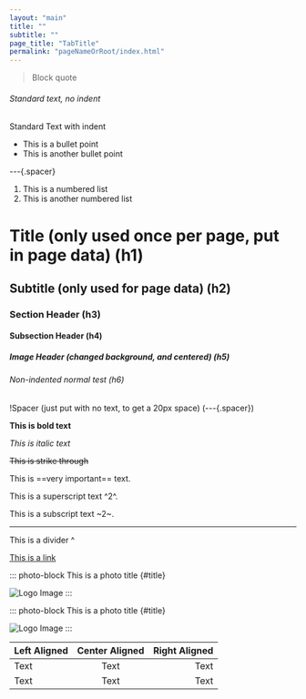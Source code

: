 ```yaml
---
layout: "main"
title: ""
subtitle: ""
page_title: "TabTitle"
permalink: "pageNameOrRoot/index.html"
---
```




> Block quote

###### Standard text, no indent

Standard Text with indent

- This is a bullet point
- This is another bullet point

---{.spacer}
<!-- this is a spacer ^^^ -->

1. This is a numbered list
2. This is another numbered list

# Title (only used once per page, put in page data) (h1)

## Subtitle (only used for page data) (h2)

### Section Header (h3)

#### Subsection Header (h4)

##### Image Header (changed background, and centered) (h5)

###### Non-indented normal test (h6)

!Spacer (just put with no text, to get a 20px space) (---{.spacer})

**This is bold text**

*This is italic text*

~~This is strike through~~

This is ==very important== text.

This is a superscript text ^2^.

This is a subscript text ~2~.

---
This is a divider ^

[This is a link](https://example.com)

::: photo-block
  This is a photo title {#title}

  <img src="assets/images/main/logo.jpeg" alt="Logo Image">
:::

::: photo-block
  This is a photo title {#title}
  
  <img src="assets/images/main/logo.jpeg" alt="Logo Image">
:::

| Left Aligned | Center Aligned | Right Aligned |
| :----------- | :------------: | ------------: |
| Text         | Text           | Text          |
| Text         | Text           | Text          |


